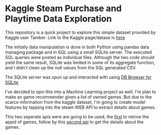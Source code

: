 # Kaggle Steam Purchase and Playtime Data Exploration

This repository is a quick project to explore this simple dataset provided by Kaggle user Tamber. Link to the Kaggle page/datase is [here](https://www.kaggle.com/tamber/steam-video-games/data)

The initially data manipulation is done in both Python using pandas data managing package and in SQL using a small SQLite server.
The executed SQL queries were posted as individual files. Although the two code should yield the same result, SQLite was limited in some of its aggregate function, and I didn't clean up the null values from the SQL generated CSV.

The SQLite server was spun up and interacted with using [DB Browser for SQLite](https://sqlitebrowser.org/)

I've decided to spin this into a Machine Learning project as well. I'm plan to make an game recommender given a list of owned games. But due to the scarce information from the kaggle dataset, I'm going to create model features by tapping into the steam WEB API to extract details about games. 

This two seperate apis were are going to be used, the [first](https://stackoverflow.com/questions/57441606/how-to-get-the-steam-appid-by-appname-in-steam-webapi) to retrive the appid of games, follow by this [second api](https://wiki.teamfortress.com/wiki/User:RJackson/StorefrontAPI) to get the details about the games.